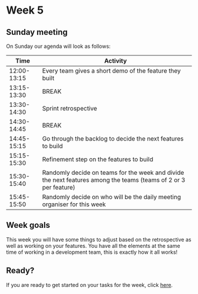 # Week 5

## Sunday meeting

On Sunday our agenda will look as follows:

| Time        | Activity                                                                                                         |
| ----------- | ---------------------------------------------------------------------------------------------------------------- |
| 12:00-13:15 | Every team gives a short demo of the feature they built                                                          |
| 13:15-13:30 | BREAK                                                                                                            |
| 13:30-14:30 | Sprint retrospective                                                                                             |
| 14:30-14:45 | BREAK                                                                                                            |
| 14:45-15:15 | Go through the backlog to decide the next features to build                                                      |
| 15:15-15:30 | Refinement step on the features to build                                                                         |
| 15:30-15:40 | Randomly decide on teams for the week and divide the next features among the teams (teams of 2 or 3 per feature) |
| 15:45-15:50 | Randomly decide on who will be the daily meeting organiser for this week                                         |

## Week goals

This week you will have some things to adjust based on the retrospective as well as working on your features. You have all the elements at the same time of working in a development team, this is exactly how it all works!

## Ready?

If you are ready to get started on your tasks for the week, click [here](./MAKEME.md).
